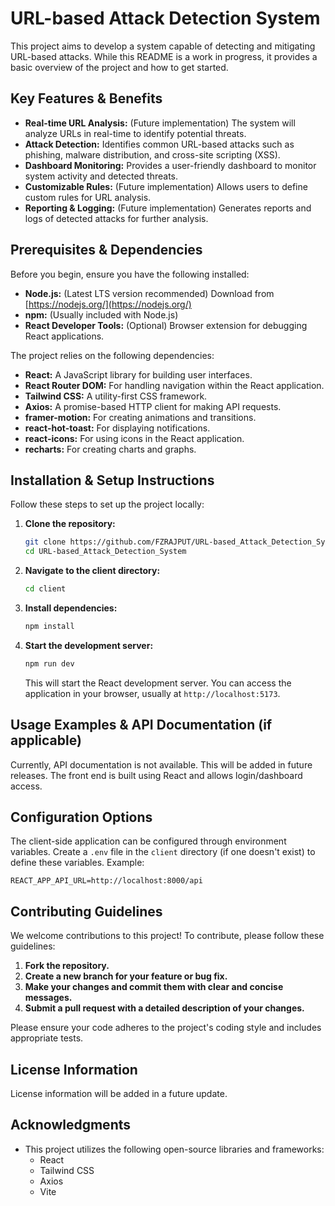 # URL-based Attack Detection System

This project aims to develop a system capable of detecting and mitigating URL-based attacks. While this README is a work in progress, it provides a basic overview of the project and how to get started.

## Key Features & Benefits

*   **Real-time URL Analysis:**  (Future implementation) The system will analyze URLs in real-time to identify potential threats.
*   **Attack Detection:** Identifies common URL-based attacks such as phishing, malware distribution, and cross-site scripting (XSS).
*   **Dashboard Monitoring:** Provides a user-friendly dashboard to monitor system activity and detected threats.
*   **Customizable Rules:** (Future implementation) Allows users to define custom rules for URL analysis.
*   **Reporting & Logging:**  (Future implementation) Generates reports and logs of detected attacks for further analysis.

## Prerequisites & Dependencies

Before you begin, ensure you have the following installed:

*   **Node.js:**  (Latest LTS version recommended)  Download from [https://nodejs.org/](https://nodejs.org/)
*   **npm:**  (Usually included with Node.js)
*   **React Developer Tools:** (Optional) Browser extension for debugging React applications.

The project relies on the following dependencies:

*   **React:**  A JavaScript library for building user interfaces.
*   **React Router DOM:** For handling navigation within the React application.
*   **Tailwind CSS:** A utility-first CSS framework.
*   **Axios:**  A promise-based HTTP client for making API requests.
*   **framer-motion:** For creating animations and transitions.
*   **react-hot-toast:** For displaying notifications.
*   **react-icons:** For using icons in the React application.
*   **recharts:** For creating charts and graphs.

## Installation & Setup Instructions

Follow these steps to set up the project locally:

1.  **Clone the repository:**

    ```bash
    git clone https://github.com/FZRAJPUT/URL-based_Attack_Detection_System.git
    cd URL-based_Attack_Detection_System
    ```

2.  **Navigate to the client directory:**

    ```bash
    cd client
    ```

3.  **Install dependencies:**

    ```bash
    npm install
    ```

4.  **Start the development server:**

    ```bash
    npm run dev
    ```

    This will start the React development server. You can access the application in your browser, usually at `http://localhost:5173`.

## Usage Examples & API Documentation (if applicable)

Currently, API documentation is not available. This will be added in future releases.  The front end is built using React and allows login/dashboard access.

## Configuration Options

The client-side application can be configured through environment variables. Create a `.env` file in the `client` directory (if one doesn't exist) to define these variables.  Example:

```
REACT_APP_API_URL=http://localhost:8000/api
```

## Contributing Guidelines

We welcome contributions to this project! To contribute, please follow these guidelines:

1.  **Fork the repository.**
2.  **Create a new branch for your feature or bug fix.**
3.  **Make your changes and commit them with clear and concise messages.**
4.  **Submit a pull request with a detailed description of your changes.**

Please ensure your code adheres to the project's coding style and includes appropriate tests.

## License Information

License information will be added in a future update.

## Acknowledgments

*   This project utilizes the following open-source libraries and frameworks:
    *   React
    *   Tailwind CSS
    *   Axios
    *   Vite
